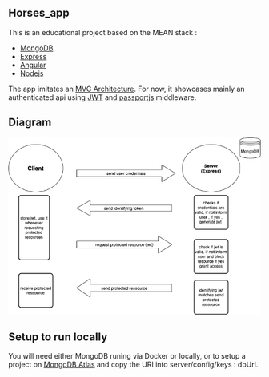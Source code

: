 ## Horses_app
This is an educational project based on the MEAN stack :
* [MongoDB](https://www.mongodb.com/fr-fr)
* [Express](http://expressjs.com/)
* [Angular](https://angular.io/)
* [Nodejs](https://nodejs.org/en/)

The app imitates an [MVC Architecture](https://en.wikipedia.org/wiki/Model%E2%80%93view%E2%80%93controller). 
For now, it showcases mainly an authenticated api using
[JWT](https://jwt.io/) and [passportjs](http://www.passportjs.org/) middleware.

## Diagram
![alt text](https://github.com/quiko/horses_app/blob/main/Untitled%20Diagram.drawio.png)

## Setup to run locally
You will need either MongoDB runing via Docker or locally, or to setup a project on
[MongoDB Atlas](https://www.mongodb.com/cloud/atlas) and copy the URI into server/config/keys : dbUrl.
